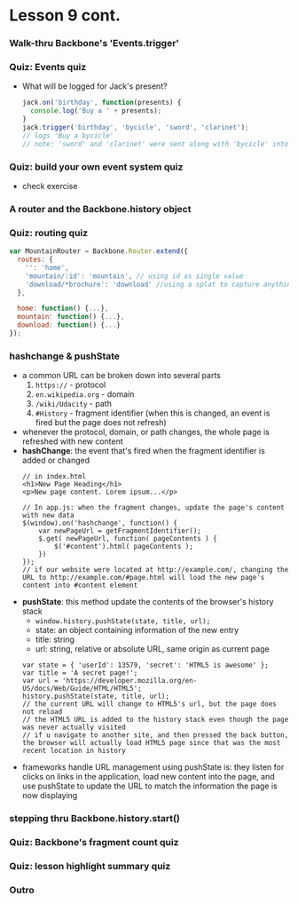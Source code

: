 # Lesson 9 cont.

### Walk-thru Backbone's 'Events.trigger'
### Quiz: Events quiz
* What will be logged for Jack's present?
  ```js
  jack.on('birthday', function(presents) {
    console.log('Buy a ' + presents);
  }
  jack.trigger('birthday', 'bycicle', 'sword', 'clarinet');
  // logs 'Buy a bycicle'
  // note: 'sword' and 'clarinet' were sent along with 'bycicle' into the cb fn, but they are not stored or used
  ```

### Quiz: build your own event system quiz
* check exercise

### A router and the Backbone.history object
### Quiz: routing quiz
```js
var MountainRouter = Backbone.Router.extend({
  routes: {
    '': 'home',
    'mountain/:id': 'mountain', // using id as single value
    'download/*brochure': 'download' //using a splat to capture anything after
  },

  home: function() {...},
  mountain: function() {...},
  download: function() {...}
});
```

### hashchange & pushState
* a common URL can be broken down into several parts
  1. `https://` - protocol
  2. `en.wikipedia.org` - domain
  3. `/wiki/Udacity` - path
  4. `#History` - fragment identifier (when this is changed, an event is fired but the page does not refresh)
* whenever the protocol, domain, or path changes, the whole page is refreshed with new content
* **hashChange**: the event that's fired when the fragment identifier is added or changed
  ```
  // in index.html
  <h1>New Page Heading</h1>
  <p>New page content. Lorem ipsum...</p>

  // In app.js: when the fragment changes, update the page's content with new data
  $(window).on('hashchange', function() {
      var newPageUrl = getFragmentIdentifier();
      $.get( newPageUrl, function( pageContents ) {
          $('#content').html( pageContents );
      })
  });
  // if our website were located at http://example.com/, changing the URL to http://example.com/#page.html will load the new page's content into #content element
  ```
* **pushState**: this method update the contents of the browser's history stack
  * `window.history.pushState(state, title, url);`
  * state: an object containing information of the new entry
  * title: string
  * url: string, relative or absolute URL, same origin as current page
  ```
  var state = { 'userId': 13579, 'secret': 'HTML5 is awesome' };
  var title = 'A secret page!';
  var url = 'https://developer.mozilla.org/en-US/docs/Web/Guide/HTML/HTML5';
  history.pushState(state, title, url);
  // the current URL will change to HTML5's url, but the page does not reload
  // the HTML5 URL is added to the history stack even though the page was never actually visited
  // if u navigate to another site, and then pressed the back button, the browser will actually load HTML5 page since that was the most recent location in history
  ```
* frameworks handle URL management using pushState is: they listen for clicks on links in the application, load new content into the page, and use pushState to update the URL to match the information the page is now displaying

### stepping thru Backbone.history.start()
### Quiz: Backbone's fragment count quiz
### Quiz: lesson highlight summary quiz
### Outro
